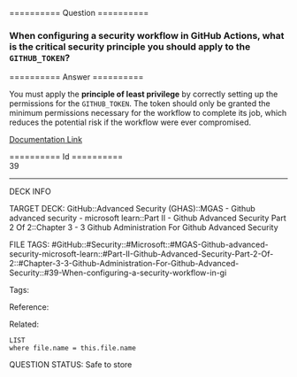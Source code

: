 ========== Question ==========  

### When configuring a security workflow in GitHub Actions, what is the critical security principle you should apply to the `GITHUB_TOKEN`?  

========== Answer ==========  

You must apply the **principle of least privilege** by correctly setting up the permissions for the `GITHUB_TOKEN`. The token should only be granted the minimum permissions necessary for the workflow to complete its job, which reduces the potential risk if the workflow were ever compromised.

[Documentation Link](https://learn.microsoft.com/en-us/training/modules/github-administration-github-advanced-security/5-manage-github-advanced-security-features-alerts)

========== Id ==========  
39

---

DECK INFO

TARGET DECK: GitHub::Advanced Security (GHAS)::MGAS - Github advanced security - microsoft learn::Part II - Github Advanced Security Part 2 Of 2::Chapter 3 - 3 Github Administration For Github Advanced Security

FILE TAGS: #GitHub::#Security::#Microsoft::#MGAS-Github-advanced-security-microsoft-learn::#Part-II-Github-Advanced-Security-Part-2-Of-2::#Chapter-3-3-Github-Administration-For-Github-Advanced-Security::#39-When-configuring-a-security-workflow-in-gi

Tags:

Reference:

Related:

```dataview
LIST
where file.name = this.file.name
```

QUESTION STATUS: Safe to store
